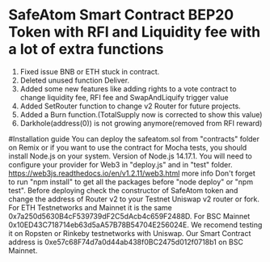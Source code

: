 # SafeAtom Smart Contract BEP20 Token with RFI and Liquidity fee with a lot of extra functions
1. Fixed issue BNB or ETH stuck in contract.
2. Deleted unused function Deliver.
3. Added some new features like adding rights to a vote contract to change liquidity fee, RFI fee and SwapAndLiquify trigger value
4. Added SetRouter function to change v2 Router for future projects.
5. Added a Burn function.(TotalSupply now is corrected to show this value)
6. Darkhole(address(0)) is not growing anymore(removed from RFI reward)

#Installation guide
You can deploy the safeatom.sol from "contracts" folder on Remix or if you want to use the contract for Mocha tests, you should install Node.js on your system.
Version of Node.js 14.17.1.
You will need to configure your provider for Web3 in "deploy.js" and in "test" folder. https://web3js.readthedocs.io/en/v1.2.11/web3.html more info
Don't forget to run "npm install" to get all the packages before "node deploy" or "npm test".
Before deploying check the constructor of SafeAtom token and change the address of Router v2 to your Testnet Uniswap v2 router or fork. For ETH Testnetworks and Mainnet it is the same 0x7a250d5630B4cF539739dF2C5dAcb4c659F2488D. For BSC Mainnet 0x10ED43C718714eb63d5aA57B78B54704E256024E.
We recomend testing it on Ropsten or Rinkeby testnetworks with Uniswap.
Our Smart Contract address is 0xe57c68F74d7a0d44ab438f0BC2475d012f0718b1 on BSC Mainnet.
